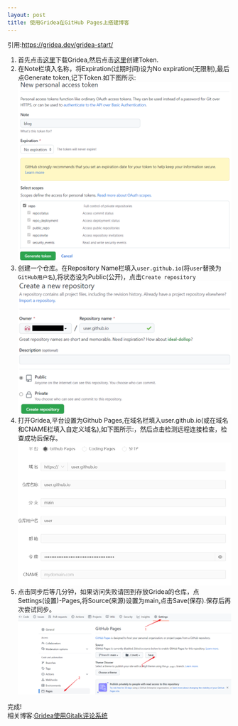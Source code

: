 ```yaml
---
layout: post
title: 使用Gridea在GitHub Pages上搭建博客
---
```

引用:https://gridea.dev/gridea-start/

1.  首先点击[这里](https://gridea.dev/#started)下载Gridea,然后点击[这里](https://github.com/settings/tokens/new)创建Token.
2.  在Note栏填入名称，将Expiration(过期时间)设为No expiration(无限制),最后点Generate token,记下Token.如下图所示:  
![Token](/assets/Gridea-on-GitHub-Pages/Token.png)
3.  创建一个仓库。在Repository Name栏填入`user.github.io`(将`user`替换为`GitHub用户名`),将状态设为Public(公开)，点击`Create repository`  
![repo](/assets/Other/GitHub-Create-repository.png)
4.  打开Gridea,平台设置为Github Pages,在域名栏填入user.github.io(或在域名和CNAME栏填入自定义域名),如下图所示:，然后点击检测远程连接检查，检查成功后保存。  
![Gridea](/assets/Gridea-on-GitHub-Pages/Gridea.png)
5.  点击同步后等几分钟，如果访问失败请回到存放Gridea的仓库，点Settings(设置)-Pages,将Source(来源)设置为main,点击Save(保存).保存后再次尝试同步。
![Pages](/assets/Gridea-on-GitHub-Pages/Pages.png)

完成!  
相关博客:[Gridea使用Gitalk评论系统](gridea-gitalk)